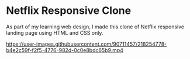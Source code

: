 # Netflix Responsive Clone

As part of my learning web design, I made this clone of Netflix responsive landing page using HTML and CSS only.

https://user-images.githubusercontent.com/90711457/218254778-b4e2c59f-f2f5-4776-982d-0c0e8bdc65b9.mp4
